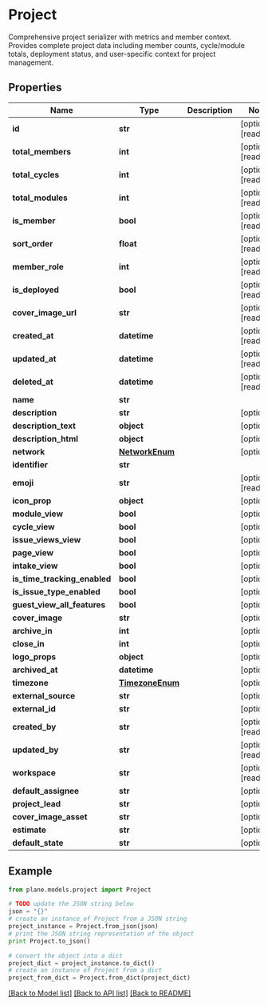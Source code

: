 # Project

Comprehensive project serializer with metrics and member context.  Provides complete project data including member counts, cycle/module totals, deployment status, and user-specific context for project management.

## Properties
Name | Type | Description | Notes
------------ | ------------- | ------------- | -------------
**id** | **str** |  | [optional] [readonly] 
**total_members** | **int** |  | [optional] [readonly] 
**total_cycles** | **int** |  | [optional] [readonly] 
**total_modules** | **int** |  | [optional] [readonly] 
**is_member** | **bool** |  | [optional] [readonly] 
**sort_order** | **float** |  | [optional] [readonly] 
**member_role** | **int** |  | [optional] [readonly] 
**is_deployed** | **bool** |  | [optional] [readonly] 
**cover_image_url** | **str** |  | [optional] [readonly] 
**created_at** | **datetime** |  | [optional] [readonly] 
**updated_at** | **datetime** |  | [optional] [readonly] 
**deleted_at** | **datetime** |  | [optional] [readonly] 
**name** | **str** |  | 
**description** | **str** |  | [optional] 
**description_text** | **object** |  | [optional] 
**description_html** | **object** |  | [optional] 
**network** | [**NetworkEnum**](NetworkEnum.md) |  | [optional] 
**identifier** | **str** |  | 
**emoji** | **str** |  | [optional] [readonly] 
**icon_prop** | **object** |  | [optional] 
**module_view** | **bool** |  | [optional] 
**cycle_view** | **bool** |  | [optional] 
**issue_views_view** | **bool** |  | [optional] 
**page_view** | **bool** |  | [optional] 
**intake_view** | **bool** |  | [optional] 
**is_time_tracking_enabled** | **bool** |  | [optional] 
**is_issue_type_enabled** | **bool** |  | [optional] 
**guest_view_all_features** | **bool** |  | [optional] 
**cover_image** | **str** |  | [optional] 
**archive_in** | **int** |  | [optional] 
**close_in** | **int** |  | [optional] 
**logo_props** | **object** |  | [optional] 
**archived_at** | **datetime** |  | [optional] 
**timezone** | [**TimezoneEnum**](TimezoneEnum.md) |  | [optional] 
**external_source** | **str** |  | [optional] 
**external_id** | **str** |  | [optional] 
**created_by** | **str** |  | [optional] [readonly] 
**updated_by** | **str** |  | [optional] [readonly] 
**workspace** | **str** |  | [optional] [readonly] 
**default_assignee** | **str** |  | [optional] 
**project_lead** | **str** |  | [optional] 
**cover_image_asset** | **str** |  | [optional] 
**estimate** | **str** |  | [optional] 
**default_state** | **str** |  | [optional] 

## Example

```python
from plane.models.project import Project

# TODO update the JSON string below
json = "{}"
# create an instance of Project from a JSON string
project_instance = Project.from_json(json)
# print the JSON string representation of the object
print Project.to_json()

# convert the object into a dict
project_dict = project_instance.to_dict()
# create an instance of Project from a dict
project_from_dict = Project.from_dict(project_dict)
```
[[Back to Model list]](../README.md#documentation-for-models) [[Back to API list]](../README.md#documentation-for-api-endpoints) [[Back to README]](../README.md)


